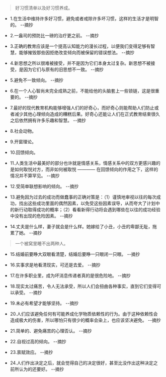 >好习惯清单以及好习惯养成。

- 1.在生活中维持许多好习惯，避免或者戒除许多坏习惯，这样的生活才是明智的。 --摘抄

- 2.一盎司的预防比一磅的治疗更之前。 --摘抄

- 3.正确的教育应该是一个提高认知能力的漫长过程，以便我们变得足够有智慧，能够摧毁那些因拒绝改变倾向而被保留的错误想法。 --摘抄

- 4.新思想之所以很难被接受，并不是因为它们本身太过复杂。新思想不被接受，是因为它们与原有的旧思想不一致。 --摘抄

- 5.避免不一致倾向。 --摘抄

- 6.在一个人心智尚未完全成熟之前，不能给他的头脑套上一些锁链，这是很重要的。 --摘抄

- 7.最好的现代教育机构能够增强人们的好奇心，而好奇心则能帮助人们防止或者减少其他心理倾向造成的糟糕后果。好奇心还能让人们在正式教育结束很久之后依然拥有许多乐趣和智慧。 --摘抄

- 8.社会动物。

- 9.开窗理论。

- 10.回馈倾向。

- 11.人类生活中最美好的部分也许就是情感关系，情感关系中的双方更感兴趣的是如何取悦对方，而非如何被取悦 ———— 在回馈倾向的作用之下，这样的情况并不算罕见。 --摘抄

- 12.受简单联想影响的倾向。 --摘抄

- 13.避免因为过去的成功而做蠢事的正确对策是：（1）谨慎地审视以往的每次成功，找出这些成功里面的偶然因素，以免受这些因素误导，从而夸大了计划中的新行动取得成功的概率；（2）看看新得行动将会遇到哪些在以往的成功经验中没有出现的危险因素。 --摘抄

- 14.丈夫是什么样，妻子就会是什么样。她嫁给了小丑，小丑的卑鄙无耻，拖累了她。 --摘抄

>一个被窝里睡不出两种人。

- 15.结婚前要睁大双眼看清楚，结婚后要睁一只眼闭一只眼。 --摘抄

- 16.实事求是地看清现实，可还是去爱。 --摘抄

- 17.在许多职业里，成为坏消息传递者真的是很危险地。 --摘抄

- 18.现实太过痛苦，令人无法承受，所以人们会扭曲各种事实，直到它们变得可以承受。 --摘抄

- 19.未必有希望才能够坚持。 --摘抄

- 20.人们应该避免任何有可能养成化学物质依赖性的行为。由于这种依赖性会造成极大的伤害，所以哪怕只有很少的概率会染上，也应该坚决避免。 --摘抄

- 21.简单的、避免痛苦的心理否认。 --摘抄

- 22.自视过高的倾向。 --摘抄

- 23.禀赋效应。 --摘抄

- 24.人们作出决定之后，就会觉得自己的决定很好，甚至比没作出这种决定之前所认为的还要好。 --摘抄
